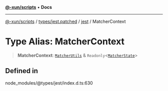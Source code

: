 [**@-xun/scripts**](../../../../../README.md) • **Docs**

***

[@-xun/scripts](../../../../../README.md) / [types/jest.patched](../../../README.md) / [jest](../README.md) / MatcherContext

# Type Alias: MatcherContext

> **MatcherContext**: [`MatcherUtils`](MatcherUtils.md) & `Readonly`\<[`MatcherState`](MatcherState.md)\>

## Defined in

node\_modules/@types/jest/index.d.ts:630
